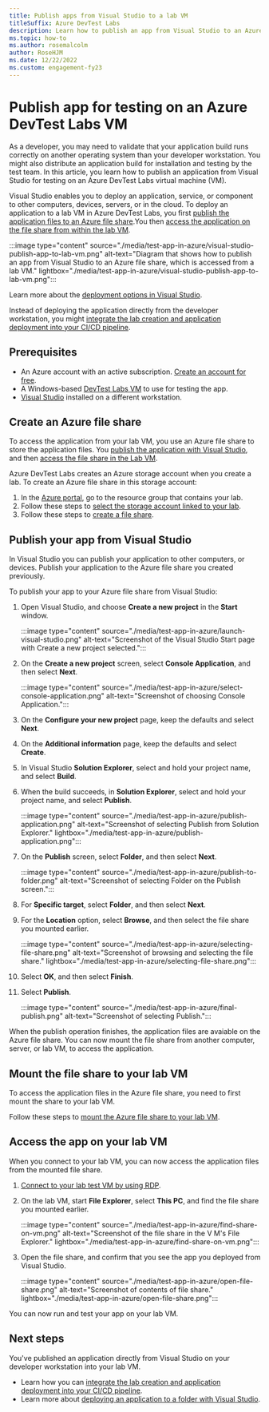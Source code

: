 ```yaml
---
title: Publish apps from Visual Studio to a lab VM
titleSuffix: Azure DevTest Labs
description: Learn how to publish an app from Visual Studio to an Azure file share for testing from a DevTest Labs virtual machine.
ms.topic: how-to
ms.author: rosemalcolm
author: RoseHJM
ms.date: 12/22/2022
ms.custom: engagement-fy23
---
```


# Publish app for testing on an Azure DevTest Labs VM

As a developer, you may need to validate that your application build runs correctly on another operating system than your developer workstation. You might also distribute an application build for installation and testing by the test team. In this article, you learn how to publish an application from Visual Studio for testing on an Azure DevTest Labs virtual machine (VM).

Visual Studio enables you to deploy an application, service, or component to other computers, devices, servers, or in the cloud. To deploy an application to a lab VM in Azure DevTest Labs, you first [publish the application files to an Azure file share](#publish-your-app-from-visual-studio).You then [access the application on the file share from within the lab VM](#access-the-app-on-your-lab-vm).

:::image type="content" source="./media/test-app-in-azure/visual-studio-publish-app-to-lab-vm.png" alt-text="Diagram that shows how to publish an app from Visual Studio to an Azure file share, which is accessed from a lab VM." lightbox="./media/test-app-in-azure/visual-studio-publish-app-to-lab-vm.png":::

Learn more about the [deployment options in Visual Studio](/visualstudio/deployment/deploying-applications-services-and-components).

Instead of deploying the application directly from the developer workstation, you might [integrate the lab creation and application deployment into your CI/CD pipeline](./use-devtest-labs-build-release-pipelines.md).

## Prerequisites

- An Azure account with an active subscription. [Create an account for free](https://azure.microsoft.com/free/?WT.mc_id=A261C142F).
- A Windows-based [DevTest Labs VM](devtest-lab-add-vm.md) to use for testing the app.
- [Visual Studio](https://visualstudio.microsoft.com/free-developer-offers/) installed on a different workstation.

## Create an Azure file share

To access the application from your lab VM, you use an Azure file share to store the application files. You [publish the application with Visual Studio](#publish-your-app-from-visual-studio), and then [access the file share in the Lab VM](#access-the-app-on-your-lab-vm).

Azure DevTest Labs creates an Azure storage account when you create a lab. To create an Azure file share in this storage account:

1. In the [Azure portal](https://portal.azure.com), go to the resource group that contains your lab.
1. Follow these steps to [select the storage account linked to your lab](./encrypt-storage.md#view-storage-account-contents).
1. Follow these steps to [create a file share](/azure/storage/files/storage-how-to-create-file-share#create-a-file-share).

## Publish your app from Visual Studio

In Visual Studio you can publish your application to other computers, or devices. Publish your application to the Azure file share you created previously.

To publish your app to your Azure file share from Visual Studio:

1. Open Visual Studio, and choose **Create a new project** in the **Start** window.

   :::image type="content" source="./media/test-app-in-azure/launch-visual-studio.png" alt-text="Screenshot of the Visual Studio Start page with Create a new project selected.":::

1. On the **Create a new project** screen, select **Console Application**, and then select **Next**.

   :::image type="content" source="./media/test-app-in-azure/select-console-application.png" alt-text="Screenshot of choosing Console Application.":::

1. On the **Configure your new project** page, keep the defaults and select **Next**.

1. On the **Additional information** page, keep the defaults and select **Create**.

1. In Visual Studio **Solution Explorer**, select and hold your project name, and select **Build**.

1. When the build succeeds, in **Solution Explorer**, select and hold your project name, and select **Publish**.

   :::image type="content" source="./media/test-app-in-azure/publish-application.png" alt-text="Screenshot of selecting Publish from Solution Explorer." lightbox="./media/test-app-in-azure/publish-application.png":::

1. On the **Publish** screen, select **Folder**, and then select **Next**.

   :::image type="content" source="./media/test-app-in-azure/publish-to-folder.png" alt-text="Screenshot of selecting Folder on the Publish screen.":::

1. For **Specific target**, select **Folder**, and then select **Next**.

1. For the **Location** option, select **Browse**, and then select the file share you mounted earlier.

   :::image type="content" source="./media/test-app-in-azure/selecting-file-share.png" alt-text="Screenshot of browsing and selecting the file share." lightbox="./media/test-app-in-azure/selecting-file-share.png":::

1. Select **OK**, and then select **Finish**.

1. Select **Publish**.

   :::image type="content" source="./media/test-app-in-azure/final-publish.png" alt-text="Screenshot of selecting Publish.":::

When the publish operation finishes, the application files are avaiable on the Azure file share. You can now mount the file share from another computer, server, or lab VM, to access the application.

## Mount the file share to your lab VM

To access the application files in the Azure file share, you need to first mount the share to your lab VM.

Follow these steps to [mount the Azure file share to your lab VM](/azure/storage/files/storage-how-to-use-files-windows#mount-the-azure-file-share).

## Access the app on your lab VM

When you connect to your lab VM, you can now access the application files from the mounted file share.

1. [Connect to your lab test VM by using RDP](./connect-windows-virtual-machine.md).

1. On the lab VM, start **File Explorer**, select **This PC**, and find the file share you mounted earlier.

   :::image type="content" source="./media/test-app-in-azure/find-share-on-vm.png" alt-text="Screenshot of the file share in the V M's File Explorer." lightbox="./media/test-app-in-azure/find-share-on-vm.png":::

1. Open the file share, and confirm that you see the app you deployed from Visual Studio.

   :::image type="content" source="./media/test-app-in-azure/open-file-share.png" alt-text="Screenshot of contents of file share." lightbox="./media/test-app-in-azure/open-file-share.png":::

You can now run and test your app on your lab VM.

## Next steps

You've published an application directly from Visual Studio on your developer workstation into your lab VM.

- Learn how you can [integrate the lab creation and application deployment into your CI/CD pipeline](./use-devtest-labs-build-release-pipelines.md).
- Learn more about [deploying an application to a folder with Visual Studio](/visualstudio/deployment/deploying-applications-services-and-components-resources#folder).
